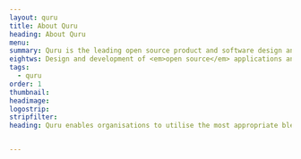 ```yaml
---
layout: quru
title: About Quru
heading: About Quru
menu:
summary: Quru is the leading open source product and software design and development team in Europe
eightws: Design and development of <em>open source</em> applications and infrastructure
tags:
  - quru
order: 1
thumbnail:
headimage:
logostrip: 
stripfilter: 
heading: Quru enables organisations to utilise the most appropriate blend of open source and proprietary technologies to maximise the effectiveness of their IT infrastructure and be better prepared to meet today's business challenges. Quru is a market leader in the technical design, development, deployment and support of open source based solutions that help organisations to reduce costs and increase operational agility and capability.


---
```


